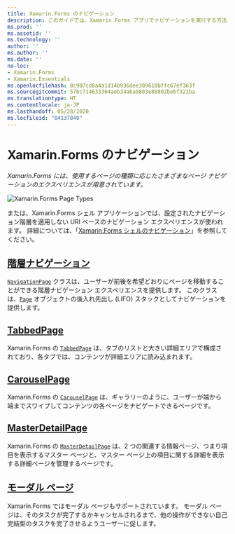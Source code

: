 ```yaml
---
title: Xamarin.Forms のナビゲーション
description: このガイドでは、Xamarin.Forms アプリでナビゲーションを実行する方法について説明します。 Xamarin.Forms には、使用するページの種類に応じたさまざまなページ ナビゲーションのエクスペリエンスが用意されています。
ms.prod: ''
ms.assetid: ''
ms.technology: ''
author: ''
ms.author: ''
ms.date: ''
no-loc:
- Xamarin.Forms
- Xamarin.Essentials
ms.openlocfilehash: 8c907cd8a4a1d14b936dee309610bffc67ef363f
ms.sourcegitcommit: 57bc714633364aeb34aba9803e88802bebf321ba
ms.translationtype: HT
ms.contentlocale: ja-JP
ms.lasthandoff: 05/28/2020
ms.locfileid: "84137840"
---
```

# <a name="xamarinforms-navigation"></a>Xamarin.Forms のナビゲーション

_Xamarin.Forms には、使用するページの種類に応じたさまざまなページ ナビゲーションのエクスペリエンスが用意されています。_

![](images/page-types.png "Xamarin.Forms Page Types")

または、Xamarin.Forms シェル アプリケーションでは、設定されたナビゲーション階層を適用しない URI ベースのナビゲーション エクスペリエンスが使われます。 詳細については、「[Xamarin.Forms シェルのナビゲーション](~/xamarin-forms/app-fundamentals/shell/navigation.md)」を参照してください。

## <a name="hierarchical-navigation"></a>[階層ナビゲーション](hierarchical.md)

[`NavigationPage`](xref:Xamarin.Forms.NavigationPage) クラスは、ユーザーが前後を希望どおりにページを移動することができる階層ナビゲーション エクスペリエンスを提供します。 このクラスは、[`Page`](xref:Xamarin.Forms.Page) オブジェクトの後入れ先出し (LIFO) スタックとしてナビゲーションを提供します。

## <a name="tabbedpage"></a>[TabbedPage](tabbed-page.md)

Xamarin.Forms の [`TabbedPage`](xref:Xamarin.Forms.TabbedPage) は、タブのリストと大きい詳細エリアで構成されており、各タブでは、コンテンツが詳細エリアに読み込まれます。

## <a name="carouselpage"></a>[CarouselPage](carousel-page.md)

Xamarin.Forms の [`CarouselPage`](xref:Xamarin.Forms.CarouselPage) は、ギャラリーのように、ユーザーが端から端までスワイプしてコンテンツの各ページをナビゲートできるページです。

## <a name="masterdetailpage"></a>[MasterDetailPage](master-detail-page.md)

Xamarin.Forms の [`MasterDetailPage`](xref:Xamarin.Forms.MasterDetailPage) は、2 つの関連する情報ページ、つまり項目を表示するマスター ページと、マスター ページ上の項目に関する詳細を表示する詳細ページを管理するページです。

## <a name="modal-pages"></a>[モーダル ページ](modal.md)

Xamarin.Forms ではモーダル ページもサポートされています。 モーダル ページは、そのタスクが完了するかキャンセルされるまで、他の操作ができない自己完結型のタスクを完了させるようユーザーに促します。
